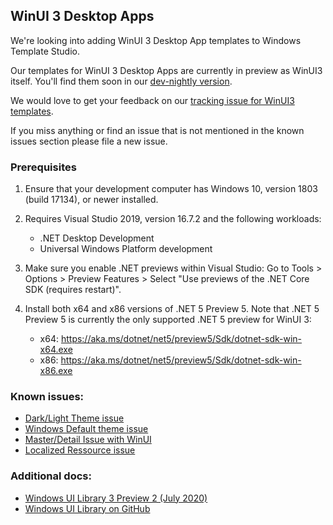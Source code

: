 ## WinUI 3 Desktop Apps

We're looking into adding WinUI 3 Desktop App templates to Windows Template Studio.

Our templates for WinUI 3 Desktop Apps are currently in preview as WinUI3 itself. You'll find them soon in our [dev-nightly version](./../getting-started-extension.md#nightly--pre-release-feeds-for-windows-template-studio).

We would love to get your feedback on our [tracking issue for WinUI3 templates](https://github.com/microsoft/WindowsTemplateStudio/issues/3810).

If you miss anything or find an issue that is not mentioned in the known issues section please file a new issue.

### Prerequisites

1. Ensure that your development computer has Windows 10, version 1803 (build 17134), or newer installed.

2. Requires Visual Studio 2019, version 16.7.2 and the following workloads:
    - .NET Desktop Development
    - Universal Windows Platform development

3. Make sure you enable .NET previews within Visual Studio:
     Go to Tools > Options > Preview Features > Select "Use previews of the .NET Core SDK (requires restart)".

4. Install both x64 and x86 versions of .NET 5 Preview 5. Note that .NET 5 Preview 5 is currently the only supported .NET 5 preview for WinUI 3:
    - x64: https://aka.ms/dotnet/net5/preview5/Sdk/dotnet-sdk-win-x64.exe
    - x86: https://aka.ms/dotnet/net5/preview5/Sdk/dotnet-sdk-win-x86.exe

### Known issues:
- [Dark/Light Theme issue](https://github.com/microsoft/microsoft-ui-xaml/issues/3384)
- [Windows Default theme issue](https://github.com/microsoft/microsoft-ui-xaml/issues/3385)
- [Master/Detail Issue with WinUI](https://github.com/windows-toolkit/WindowsCommunityToolkit/issues/3433)
- [Localized Ressource issue](https://github.com/microsoft/microsoft-ui-xaml/issues/2602)

### Additional docs:
- [Windows UI Library 3 Preview 2 (July 2020)](https://docs.microsoft.com/es-es/windows/apps/winui/winui3/)
- [Windows UI Library on GitHub](https://github.com/Microsoft/microsoft-ui-xaml)